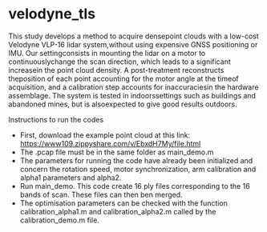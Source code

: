 # velodyne_tls

This  study  develops  a  method  to  acquire  densepoint  clouds  with  a  low-cost  Velodyne  VLP-16  lidar  system,without using expensive GNSS positioning or IMU. Our settingconsists  in  mounting  the  lidar  on  a  motor  to  continuouslychange the scan direction, which leads to a significant increasein  the  point  cloud  density.  A  post-treatment  reconstructs  theposition of each point accounting for the motor angle at the timeof acquisition, and a calibration step accounts for inaccuraciesin  the  hardware  assemblage.  The  system  is  tested  in  indoorssettings  such  as  buildings  and  abandoned  mines,  but  is  alsoexpected  to  give  good  results  outdoors. 



Instructions to run the codes

- First, download the example point cloud at this link: https://www109.zippyshare.com/v/EbxdH7My/file.html
- The .pcap file must be in the same folder as main_demo.m
- The parameters for running the code have already been initialized and concern the rotation speed, motor synchronization, arm calibration and alpha1 parameters and alpha2.
- Run main_demo. This code create 16 ply files corresponding to the 16 bands of scan. These files can then ben merged.
- The optimisation parameters can be checked with the function calibration_alpha1.m and calibration_alpha2.m called by the calibration_demo.m file.
